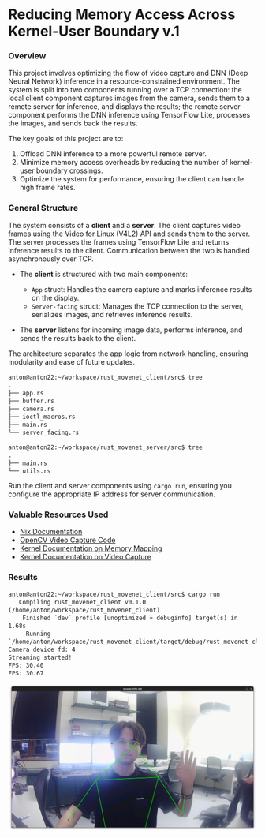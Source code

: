 # Reducing Memory Access Across Kernel-User Boundary v.1

### Overview

This project involves optimizing the flow of video capture and DNN (Deep Neural Network) inference in a resource-constrained environment. The system is split into two components running over a TCP connection: the local client component captures images from the camera, sends them to a remote server for inference, and displays the results; the remote server component performs the DNN inference using TensorFlow Lite, processes the images, and sends back the results.

The key goals of this project are to:
1. Offload DNN inference to a more powerful remote server.
2. Minimize memory access overheads by reducing the number of kernel-user boundary crossings.
3. Optimize the system for performance, ensuring the client can handle high frame rates.

### General Structure

The system consists of a **client** and a **server**. The client captures video frames using the Video for Linux (V4L2) API and sends them to the server. The server processes the frames using TensorFlow Lite and returns inference results to the client. Communication between the two is handled asynchronously over TCP.

- The **client** is structured with two main components:
  - `App` struct: Handles the camera capture and marks inference results on the display.
  - `Server-facing` struct: Manages the TCP connection to the server, serializes images, and retrieves inference results.
  
- The **server** listens for incoming image data, performs inference, and sends the results back to the client.

The architecture separates the app logic from network handling, ensuring modularity and ease of future updates.

```
anton@anton22:~/workspace/rust_movenet_client/src$ tree
.
├── app.rs
├── buffer.rs
├── camera.rs
├── ioctl_macros.rs
├── main.rs
└── server_facing.rs
```

```
anton@anton22:~/workspace/rust_movenet_server/src$ tree
.
├── main.rs
└── utils.rs
```

Run the client and server components using `cargo run`, ensuring you configure the appropriate IP address for server communication.

### Valuable Resources Used

- [Nix Documentation](https://docs.rs/nix/latest/nix/sys/ioctl/index.html)
- [OpenCV Video Capture Code](https://github.com/opencv/opencv/blob/67fa8a2f4720404a15da7a723bc048b247c5d227/modules/videoio/src/cap_v4l.cpp)
- [Kernel Documentation on Memory Mapping](https://www.kernel.org/doc/html/v4.9/media/uapi/v4l/mmap.html)
- [Kernel Documentation on Video Capture](https://www.kernel.org/doc/html/v4.9/media/uapi/v4l/capture.c.html)

### Results

```
anton@anton22:~/workspace/rust_movenet_client/src$ cargo run
   Compiling rust_movenet_client v0.1.0 (/home/anton/workspace/rust_movenet_client)
    Finished `dev` profile [unoptimized + debuginfo] target(s) in 1.68s
     Running `/home/anton/workspace/rust_movenet_client/target/debug/rust_movenet_client`
Camera device fd: 4
Streaming started!
FPS: 30.40
FPS: 30.67
```

![PROOF Part3](./PROOF.png)
